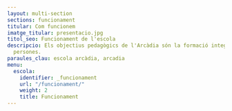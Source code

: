 ```yaml
---
layout: multi-section
sections: funcionament
titular: Com funcionem
imatge_titular: presentacio.jpg
titol_seo: Funcionament de l'escola
descripcio: Els objectius pedagògics de l'Arcàdia són la formació integral de les
  persones.
paraules_clau: escola arcàdia, arcadia
menu:
  escola:
    identifier: _funcionament
    url: "/funcionament/"
    weight: 2
    title: Funcionament
---
```

